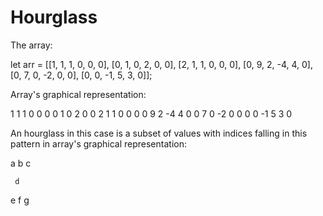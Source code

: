 # Hourglass

The array: 

let arr = [[1, 1, 1, 0, 0, 0], [0, 1, 0, 2, 0, 0], [2, 1, 1, 0, 0, 0], [0, 9, 2, -4, 4, 0], [0, 7, 0, -2, 0, 0], [0, 0, -1, 5, 3, 0]];

Array's graphical representation:

1  1  1  0  0  0
0  1  0  2  0  0
2  1  1  0  0  0
0  9  2 -4  4  0
0  7  0 -2  0  0
0  0 -1  5  3  0

An hourglass in this case is a subset of values with indices falling in this pattern in array's graphical representation:

a  b  c

     d

e  f  g